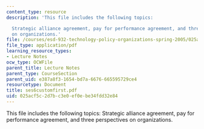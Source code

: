```yaml
---
content_type: resource
description: 'This file includes the following topics:

  Strategic alliance agreement, pay for performance agreement, and three perspectives
  on organizations.'
file: /courses/esd-932-technology-policy-organizations-spring-2005/025acf5c2d7bc3e0ef0ebe34fdd32e84_ses6customfirst.pdf
file_type: application/pdf
learning_resource_types:
- Lecture Notes
ocw_type: OCWFile
parent_title: Lecture Notes
parent_type: CourseSection
parent_uid: e387a8f3-1654-bd7a-6676-665595729ce4
resourcetype: Document
title: ses6customfirst.pdf
uid: 025acf5c-2d7b-c3e0-ef0e-be34fdd32e84
---
```

This file includes the following topics:
Strategic alliance agreement, pay for performance agreement, and three perspectives on organizations.

